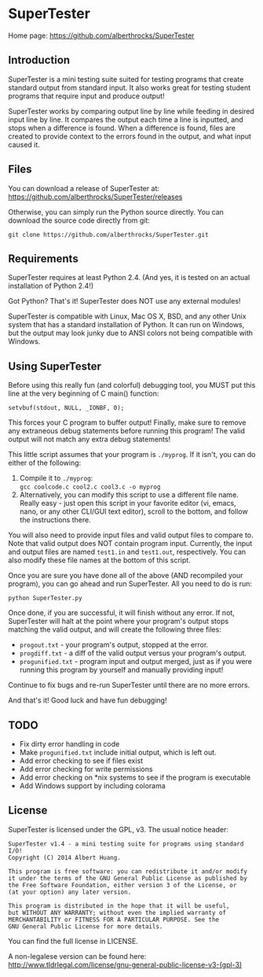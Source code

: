 SuperTester
===========
Home page: https://github.com/alberthrocks/SuperTester

Introduction
-------------
SuperTester is a mini testing suite suited for testing programs that create
standard output from standard input. It also works great for testing student
programs that require input and produce output!

SuperTester works by comparing output line by line while feeding in desired
input line by line. It compares the output each time a line is inputted, and
stops when a difference is found. When a difference is found, files are
created to provide context to the errors found in the output, and what input
caused it.

Files
------
You can download a release of SuperTester at:
https://github.com/alberthrocks/SuperTester/releases

Otherwise, you can simply run the Python source directly. You can
download the source code directly from git:

```
git clone https://github.com/alberthrocks/SuperTester.git
```

Requirements
-------------
SuperTester requires at least Python 2.4. (And yes, it is tested on an actual
installation of Python 2.4!)

Got Python? That's it! SuperTester does NOT use any external modules!

SuperTester is compatible with Linux, Mac OS X, BSD, and any other Unix system
that has a standard installation of Python. It can run on Windows, but the
output may look junky due to ANSI colors not being compatible with Windows.

Using SuperTester
------------------
Before using this really fun (and colorful) debugging tool, you MUST put
this line at the very beginning of C main() function:
```
setvbuf(stdout, NULL, _IONBF, 0);
```
This forces your C program to buffer output!
Finally, make sure to remove any extraneous debug statements before running
this program! The valid output will not match any extra debug statements!

This little script assumes that your program is `./myprog`.
If it isn't, you can do either of the following:

  1. Compile it to `./myprog`:  
     `gcc coolcode.c cool2.c cool3.c -o myprog`
  2. Alternatively, you can modify this script to use a different file name.
     Really easy - just open this script in your favorite editor (vi, emacs,
     nano, or any other CLI/GUI text editor), scroll to the bottom, and follow
     the instructions there.

You will also need to provide input files and valid output files to compare
to. Note that valid output does NOT contain program input. Currently, the
input and output files are named `test1.in` and `test1.out`, respectively.
You can also modify these file names at the bottom of this script.
 
Once you are sure you have done all of the above (AND recompiled your
program), you can go ahead and run SuperTester. All you need to do is run:
```
python SuperTester.py
```

Once done, if you are successful, it will finish without any error. If not,
SuperTester will halt at the point where your program's output stops matching
the valid output, and will create the following three files:

  * `progout.txt` - your program's output, stopped at the error.
  * `progdiff.txt` - a diff of the valid output versus your program's output.
  * `progunified.txt` - program input and output merged, just as if you were
    running this program by yourself and manually providing input!

Continue to fix bugs and re-run SuperTester until there are no more errors.

And that's it! Good luck and have fun debugging!

TODO
-----
  * Fix dirty error handling in code
  * Make `progunified.txt` include initial output, which is left out.
  * Add error checking to see if files exist
  * Add error checking for write permissions
  * Add error checking on *nix systems to see if the program is executable
  * Add Windows support by including colorama

License
--------
SuperTester is licensed under the GPL, v3. The usual notice header:
```
SuperTester v1.4 - a mini testing suite for programs using standard I/O!
Copyright (C) 2014 Albert Huang.

This program is free software: you can redistribute it and/or modify
it under the terms of the GNU General Public License as published by
the Free Software Foundation, either version 3 of the License, or
(at your option) any later version.

This program is distributed in the hope that it will be useful,
but WITHOUT ANY WARRANTY; without even the implied warranty of
MERCHANTABILITY or FITNESS FOR A PARTICULAR PURPOSE. See the
GNU General Public License for more details.
```

You can find the full license in LICENSE.

A non-legalese version can be found here:
http://www.tldrlegal.com/license/gnu-general-public-license-v3-(gpl-3)

